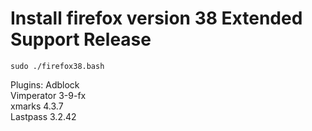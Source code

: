 # Install firefox version 38 Extended Support Release
```
sudo ./firefox38.bash
```
Plugins:
  Adblock  
  Vimperator 3-9-fx  
  xmarks 4.3.7  
  Lastpass 3.2.42  
